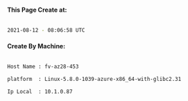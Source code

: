 
   
#### This Page Create at:

```bash

2021-08-12 - 08:06:58 UTC

```

#### Create By Machine:

```bash

Host Name : fv-az28-453

platform  : Linux-5.8.0-1039-azure-x86_64-with-glibc2.31

Ip Local  : 10.1.0.87

```

